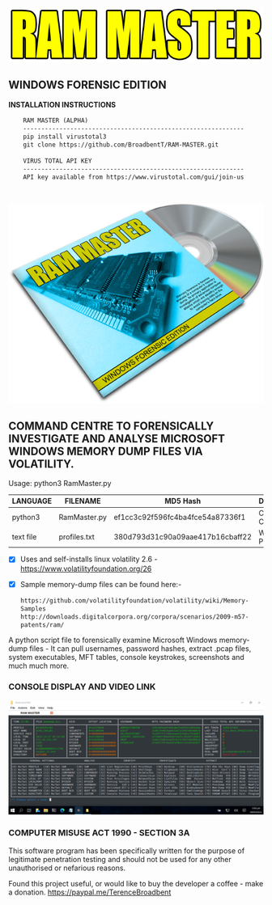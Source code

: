 <p align="center">
  <img src="https://github.com/BroadbentT/RAM-MASTER/blob/main/picture1.png">
</p>

## WINDOWS FORENSIC EDITION

**INSTALLATION INSTRUCTIONS**

        RAM MASTER (ALPHA)
        -------------------------------------------------------------
        pip install virustotal3
        git clone https://github.com/BroadbentT/RAM-MASTER.git 
        
        VIRUS TOTAL API KEY
        -------------------------------------------------------------
        API key available from https://www.virustotal.com/gui/join-us
<br>

<p align="center">
  <img src="https://github.com/BroadbentT/RAM-MASTER/blob/main/picture2.png"> 
</p>

## COMMAND CENTRE TO FORENSICALLY INVESTIGATE AND ANALYSE MICROSOFT WINDOWS MEMORY DUMP FILES VIA VOLATILITY.

Usage: python3 RamMaster.py

| LANGUAGE  | FILENAME     | MD5 Hash                         | DESCRIPTION      | VERSION  |
|------     |------        | -------                          | ------           | ----     |
| python3   | RamMaster.py | ef1cc3c92f596fc4ba4fce54a87336f1 | Command Centre   | Forensic |
| text file | profiles.txt | 380d793d31c90a09aae417b16cbaff22 | Windows Profiles | Forensic |

- [x] Uses and self-installs linux volatility 2.6 - https://www.volatilityfoundation.org/26
- [x] Sample memory-dump files can be found here:-</br>

      https://github.com/volatilityfoundation/volatility/wiki/Memory-Samples
      http://downloads.digitalcorpora.org/corpora/scenarios/2009-m57-patents/ram/

A python script file to forensically examine Microsoft Windows memory-dump files - It can pull usernames, password hashes, extract .pcap files, system executables, MFT tables, console keystrokes, screenshots and much much more.

### CONSOLE DISPLAY AND VIDEO LINK
[![RamMater](https://github.com/BroadbentT/RAM-MASTER/blob/main/picture3.png)](https://youtu.be/eV-srrSU-KA "RamMaster")


### COMPUTER MISUSE ACT 1990 - SECTION 3A
This software program has been specifically written for the purpose of legitimate penetration testing and should not be used for any other unauthorised or nefarious reasons.

Found this project useful, or would like to buy the developer a coffee - make a donation.
https://paypal.me/TerenceBroadbent

